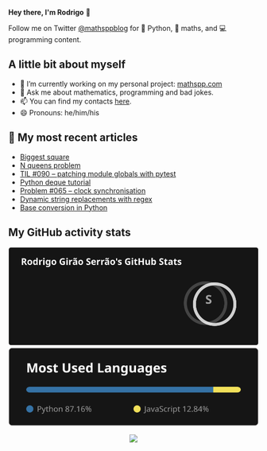 **Hey there, I'm Rodrigo** 👋

Follow me on Twitter [@mathsppblog][twitter] for 🐍 Python, 🧠 maths, and 💻 programming content.


## A little bit about myself

- 🔭 I’m currently working on my personal project: [mathspp.com](https://mathspp.com)
- 💬 Ask me about mathematics, programming and bad jokes.
- 📫 You can find my contacts [here](https://mathspp.com/about#contacts).
- 😄 Pronouns: he/him/his


## 📖 My most recent articles

<!-- BLOG-POST-LIST:START -->
- [Biggest square](https://mathspp.com/blog/biggest-square)
- [N queens problem](https://mathspp.com/blog/n-queens-problem)
- [TIL #090 – patching module globals with pytest](https://mathspp.com/blog/til/patching-module-globals-with-pytest)
- [Python deque tutorial](https://mathspp.com/blog/python-deque-tutorial)
- [Problem #065 – clock synchronisation](https://mathspp.com/blog/problems/clock-synchronisation)
- [Dynamic string replacements with regex](https://mathspp.com/blog/dynamic-string-replacements-with-regex)
- [Base conversion in Python](https://mathspp.com/blog/base-conversion-in-python)
<!-- BLOG-POST-LIST:END -->


##  My GitHub activity stats

<!-- Thanks to ofek! -->

<img src="general_stats.svg" alt="GitHub Statistics" loading="lazy">

<img src="language_stats.svg" alt="Top Languages" loading="lazy">

<p align='center'><img src='https://visitor-badge.laobi.icu/badge?page_id=RodrigoGiraoSerrao'></p>

[twitter]: https://twitter.com/mathsppblog
